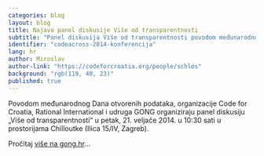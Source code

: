 ```yaml
---
categories: blog
layout: blog
title: Najava panel diskusije Više od transparentnosti
subtitle: "Panel diskusija Više od transparentnosti povodom međunarodnog Dana otvorenih podataka"
identifier: "codeacross-2014-konferencija"
lang: hr
author: Miroslav
author-link: "https://codeforcroatia.org/people/schlos"
background: "rgb(119, 40, 23)"
published: true
---
```


Povodom međunarodnog Dana otvorenih podataka, organizacije Code for Croatia, Rational International i udruga GONG organiziraju panel diskusiju „Više od transparentnosti“ u petak, 21. veljače 2014. u 10:30 sati u prostorijama Chilloutke (Ilica 15/IV, Zagreb).

Pročitaj [više na gong.hr](https://www.gong.hr/hr/dobra-vladavina/pristup-informacijama/vise-od-transparentnosti/)...